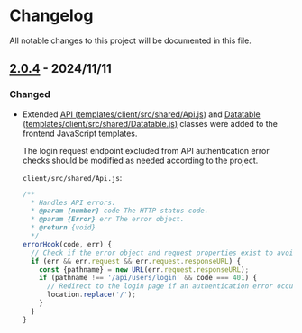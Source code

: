 # Changelog
All notable changes to this project will be documented in this file.

## [2.0.4] - 2024/11/11
### Changed
- Extended [API (templates/client/src/shared/Api.js)](templates/client/src/shared/Api.js) and [Datatable (templates/client/src/shared/Datatable.js)](templates/client/src/shared/Datatable.js) classes were added to the frontend JavaScript templates.

    The login request endpoint excluded from API authentication error checks should be modified as needed according to the project.

    `client/src/shared/Api.js`:

    ```js
    /**
      * Handles API errors.
      * @param {number} code The HTTP status code.
      * @param {Error} err The error object.
      * @return {void}
      */
    errorHook(code, err) {
      // Check if the error object and request properties exist to avoid runtime errors
      if (err && err.request && err.request.responseURL) {
        const {pathname} = new URL(err.request.responseURL);
        if (pathname !== '/api/users/login' && code === 401) {
          // Redirect to the login page if an authentication error occurs on a non-login request.
          location.replace('/');
        }
      }
    }
    ```

[2.0.4]: https://github.com/takuya-motoshima/express-sweet/compare/v2.0.3...v2.0.4